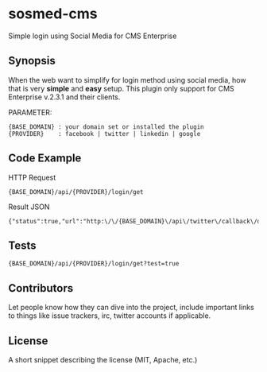 # sosmed-cms
Simple login using Social Media for CMS Enterprise

## Synopsis

When the web want to simplify for login method using social media, how that is very **simple** and **easy** setup. This plugin only support for CMS Enterprise v.2.3.1 and their clients.

PARAMETER:
```
{BASE_DOMAIN} : your domain set or installed the plugin
{PROVIDER}    : facebook | twitter | linkedin | google
```

## Code Example
HTTP Request
```
{BASE_DOMAIN}/api/{PROVIDER}/login/get
```
Result JSON
```
{"status":true,"url":"http:\/\/{BASE_DOMAIN}\/api\/twitter\/callback\/data"}
```

## Tests

```
{BASE_DOMAIN}/api/{PROVIDER}/login/get?test=true
```

## Contributors

Let people know how they can dive into the project, include important links to things like issue trackers, irc, twitter accounts if applicable.

## License

A short snippet describing the license (MIT, Apache, etc.)
